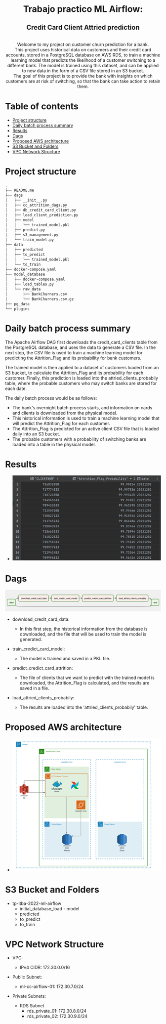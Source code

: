 <p align="center"> 
    <h1 align="center">Trabajo practico ML Airflow:</h1>
    
<p align="center">
        <h2 align="center">Credit Card Client Attried prediction</h2>
</p>
    
  <p align="center">
    <br>Welcome to my project on customer churn prediction for a bank. 
    <br>This project uses historical data on customers and their credit card accounts, stored in a PostgreSQL database on AWS RDS, to train a machine learning model that predicts the likelihood of a customer switching to a different bank. The model is trained using this dataset, and can be applied to new data in the form of a CSV file stored in an S3 bucket. 
    <br>The goal of this project is to provide the bank with insights on which customers are at risk of switching, so that the bank can take action to retain them.
    <br>
  </p>
</p>


# Table of contents
- [Project structure](#Project-structure)
- [Daily batch process summary](#Daily-batch-process-summary)
- [Results](#Results)
- [Dags](#Dags)
- [Proposed AWS architecture](#Proposed-AWS-architecture)
- [S3 Bucket and Folders](#S3-Bucket-and-Folders)
- [VPC Network Structure](#VPC-Network-Structure)

# Project structure

```text
.
├── README.me
├── dags
│   ├── __init__.py
│   ├── cc_attrition_dags.py
│   ├── db_credit_card_client.py
│   ├── load_client_prediction.py
│   ├── model
│   │   └── trained_model.pkl
│   ├── predict.py
│   ├── s3_management.py
│   └── train_model.py
├── data
│   ├── predicted
│   ├── to_predict
│   │   └── trained_model.pkl
│   └── to_train
├── docker-compose.yaml
├── model_database
│   ├── docker-compose.yaml
│   ├── load_tables.py
│   └── raw_data
│       ├── BankChurners.csv
│       └── BankChurners.csv.gz
├── pg_data
└── plugins

``` 
# Daily batch process summary
The Apache Airflow DAG first downloads the credit_card_clients table from the PostgreSQL database, and uses the data to generate a CSV file. In the next step, the CSV file is used to train a machine learning model for predicting the Attrition_Flag and its probability for bank customers.

The trained model is then applied to a dataset of customers loaded from an S3 bucket, to calculate the Attrition_Flag and its probability for each customer. Finally, this prediction is loaded into the attried_clients_probabily table, where the probable customers who may switch banks are stored for each date.

The daily batch process would be as follows:

- The bank's overnight batch process starts, and information on cards and clients is downloaded from the physical model.
- This historical information is used to train a machine learning model that will predict the Attrition_Flag for each customer.
- The Attrition_Flag is predicted for an active client CSV file that is loaded daily into an S3 bucket.
- The probable customers with a probability of switching banks are loaded into a table in the physical model.

# Results
- ![Visual](/infra/img/results.png)

# Dags

![Visual](/infra/img/dags.png)

- download_credit_card_data: 
  - In this first step, the historical information from the database is downloaded, and the file that will be used to train the model is generated.
- train_credict_card_model: 
  - The model is trained and saved in a PKL file.

- predict_credict_card_attrition: 
  - The file of clients that we want to predict with the trained model is downloaded, the Attrition_Flag is calculated, and the results are saved in a file.
 
- load_attried_clients_probabily: 
  - The results are loaded into the 'attried_clients_probabily' table.

# Proposed AWS architecture
- ![Visual](/infra/img/infra.png)

# S3 Bucket and Folders
-  tp-itba-2022-ml-airflow
   -  initial_database_load   -  model
   -  predicted
   -  to_predict
   -  to_train

# VPC Network Structure
- VPC: 
  - IPv4 CIDR: 172.30.0.0/16

- Public Subnet: 
    - ml-cc-airflow-01: 172.30.7.0/24

- Private Subnets:
  - RDS Subnet
    - rds_private_01: 172.30.8.0/24
    - rds_private_02: 172.30.9.0/24
